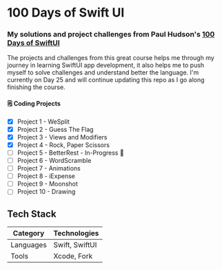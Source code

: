 # 100 Days of Swift UI

### My solutions and project challenges from Paul Hudson's [100 Days of SwiftUI](https://www.hackingwithswift.com/100/swiftui)

The projects and challenges from this great course helps me through my journey in learning SwiftUI app development, it also helps me to push myself to solve challenges and understand better the language. I'm currently on Day 25 and will continue updating this repo as I go along finishing the course.

#### :spiral_notepad: Coding Projects
- [x] Project 1 - WeSplit
- [x] Project 2 - Guess The Flag
- [x] Project 3 - Views and Modifiers
- [x] Project 4 - Rock, Paper Scissors
- [ ] Project 5 - BetterRest - In-Progress :bricks:
- [ ] Project 6 - WordScramble
- [ ] Project 7 - Animations
- [ ] Project 8 - iExpense
- [ ] Project 9 - Moonshot
- [ ] Project 10 - Drawing

## Tech Stack
| Category    | Technologies                     |
|-------------|----------------------------------|
| Languages   | Swift, SwiftUI                   |
| Tools       | Xcode, Fork                      |
